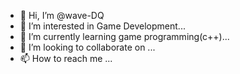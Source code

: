 - 👋 Hi, I’m @wave-DQ
- 👀 I’m interested in Game Development...
- 🌱 I’m currently learning game programming(c++)...
- 💞️ I’m looking to collaborate on ...
- 📫 How to reach me ...

<!---
wave-DQ/wave-DQ is a ✨ special ✨ repository because its `README.md` (this file) appears on your GitHub profile.
You can click the Preview link to take a look at your changes.
--->
